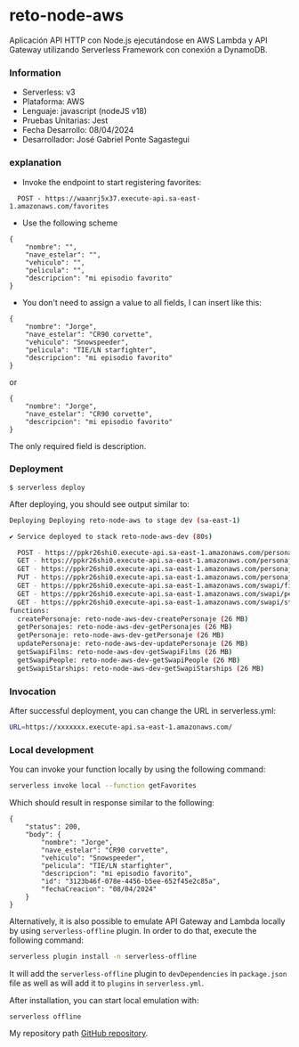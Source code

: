 
# reto-node-aws

Aplicación API HTTP con Node.js ejecutándose en AWS Lambda y API Gateway utilizando Serverless Framework con conexión a DynamoDB.

### Information
* Serverless: v3
* Plataforma: AWS
* Lenguaje: javascript (nodeJS v18)
* Pruebas Unitarias: Jest
* Fecha Desarrollo: 08/04/2024
* Desarrollador: José Gabriel Ponte Sagastegui

### explanation
* Invoke the endpoint to start registering favorites:
```
  POST - https://waanrj5x37.execute-api.sa-east-1.amazonaws.com/favorites
```

* Use the following scheme

```
{
    "nombre": "",
    "nave_estelar": "",
    "vehiculo": "",
    "pelicula": "",
    "descripcion": "mi episodio favorito"
}
```

* You don't need to assign a value to all fields, I can insert like this:
```
{
    "nombre": "Jorge",
    "nave_estelar": "CR90 corvette",
    "vehiculo": "Snowspeeder",
    "pelicula": "TIE/LN starfighter",
    "descripcion": "mi episodio favorito"
}
```

or 
```
{
    "nombre": "Jorge",
    "nave_estelar": "CR90 corvette",
    "descripcion": "mi episodio favorito"
}
```
The only required field is description.
### Deployment

```
$ serverless deploy
```

After deploying, you should see output similar to:

```bash
Deploying Deploying reto-node-aws to stage dev (sa-east-1)

✔ Service deployed to stack reto-node-aws-dev (80s)

  POST - https://ppkr26shi0.execute-api.sa-east-1.amazonaws.com/personaje
  GET - https://ppkr26shi0.execute-api.sa-east-1.amazonaws.com/personajes/all
  GET - https://ppkr26shi0.execute-api.sa-east-1.amazonaws.com/personaje/{id}
  PUT - https://ppkr26shi0.execute-api.sa-east-1.amazonaws.com/personaje/{id}
  GET - https://ppkr26shi0.execute-api.sa-east-1.amazonaws.com/swapi/films
  GET - https://ppkr26shi0.execute-api.sa-east-1.amazonaws.com/swapi/people
  GET - https://ppkr26shi0.execute-api.sa-east-1.amazonaws.com/swapi/startship
functions:
  createPersonaje: reto-node-aws-dev-createPersonaje (26 MB)                                                 
  getPersonajes: reto-node-aws-dev-getPersonajes (26 MB)
  getPersonaje: reto-node-aws-dev-getPersonaje (26 MB)
  updatePersonaje: reto-node-aws-dev-updatePersonaje (26 MB)
  getSwapiFilms: reto-node-aws-dev-getSwapiFilms (26 MB)
  getSwapiPeople: reto-node-aws-dev-getSwapiPeople (26 MB)
  getSwapiStarships: reto-node-aws-dev-getSwapiStarships (26 MB)
```

### Invocation

After successful deployment, you can change the URL in serverless.yml:

```bash
URL=https://xxxxxxx.execute-api.sa-east-1.amazonaws.com/
```

### Local development

You can invoke your function locally by using the following command:

```bash
serverless invoke local --function getFavorites
```

Which should result in response similar to the following:

```
{
    "status": 200,
    "body": {
        "nombre": "Jorge",
        "nave_estelar": "CR90 corvette",
        "vehiculo": "Snowspeeder",
        "pelicula": "TIE/LN starfighter",
        "descripcion": "mi episodio favorito",
        "id": "3123b46f-078e-4456-b5ee-652f45e2c85a",
        "fechaCreacion": "08/04/2024"
    }
}
```

Alternatively, it is also possible to emulate API Gateway and Lambda locally by using `serverless-offline` plugin. In order to do that, execute the following command:

```bash
serverless plugin install -n serverless-offline
```

It will add the `serverless-offline` plugin to `devDependencies` in `package.json` file as well as will add it to `plugins` in `serverless.yml`.

After installation, you can start local emulation with:

```
serverless offline
```

My repository path [GitHub repository](https://github.com/JosePo16/retoTecnico).
